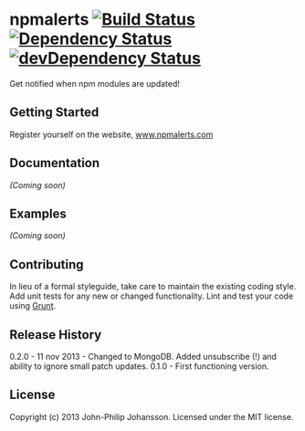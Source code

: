 # npmalerts [![Build Status](https://secure.travis-ci.org/seriema/npmalerts.png?branch=master)](http://travis-ci.org/seriema/npmalerts) [![Dependency Status](https://david-dm.org/seriema/npmalerts.png)](https://david-dm.org/seriema/npmalerts) [![devDependency Status](https://david-dm.org/seriema/npmalerts/dev-status.png)](https://david-dm.org/seriema/npmalerts#info=devDependencies)

Get notified when npm modules are updated!

## Getting Started
Register yourself on the website, www.npmalerts.com

## Documentation
_(Coming soon)_

## Examples
_(Coming soon)_

## Contributing
In lieu of a formal styleguide, take care to maintain the existing coding style. Add unit tests for any new or changed functionality. Lint and test your code using [Grunt](http://gruntjs.com/).

## Release History
0.2.0 - 11 nov 2013 - Changed to MongoDB. Added unsubscribe (!) and ability to ignore small patch updates.
0.1.0 - First functioning version.

## License
Copyright (c) 2013 John-Philip Johansson. Licensed under the MIT license.
